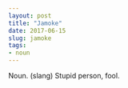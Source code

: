 ```yaml
---
layout: post
title: "Jamoke"
date: 2017-06-15
slug: jamoke
tags:
- noun
---
```


Noun. (slang) Stupid person, fool.
